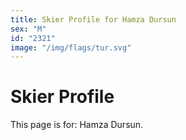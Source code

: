 ```yaml
---
title: Skier Profile for Hamza Dursun
sex: "M"
id: "2321"
image: "/img/flags/tur.svg" 
---
```


# Skier Profile

This page is for: Hamza Dursun.
    